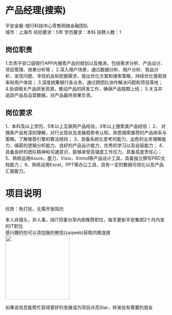 # 产品经理(搜索)
平安金服-银行科技中心零售网络金融团队  
城市：上海市 经验要求：5年 学历要求：本科  招聘人数：1

## 岗位职责
1.负责平安口袋银行APP内搜索产品的规划以及推进，包括需求分析、产品设计、项目管理、效果分析等；
   2.深入用户场景，通过数据分析、用户分析、竞品分析，发现问题、寻找机会和挖掘需求，提出优化方案和搜索策略，持续优化搜索效率和用户体验；
   3.深度统筹银行各业务，通过跨团队协作解决问题和项目落地；
   4.协调相关产品研发资源，推动产品的研发工作，确保产品按期上线；
   5.关注并追踪产品及运营数据，对产品最终效果负责。

## 岗位要求
1、本科及以上学历，5年以上互联网产品经验，3年以上搜索类产品经验； 
   2、 对搜索产品有深刻理解，对行业现状及发展趋势有认知，熟悉搜索推荐的产品体系与策略，了解推荐引擎的算法规则； 
   3、具备系统化思考的能力、出色的业务理解能力、缜密的逻辑分析能力、良好的产品设计能力，优秀的学习以及自驱能力； 
   4、具备良好的团队精神和沟通意识，能够承受高强度工作压力，具备高度责任心；
   5、熟练运用Axure，墨刀，Visio，Xmind等产品设计工具，具备独立撰写PRD文档能力；
   6、熟练运用Excel，PPT等办公工具，具有一定的数据可视化以及产品汇报能力。

# 项目说明

优势：免打扰，无需开放简历

本人非猎头，非人事，纯IT同事分享内部推荐职位，每天更新平安集团2个月内发的IT职位  
感兴趣的你可以添加我的微信(zaqweb)获取内推连接  
<img src="https://github.com/zaqweb/PA-IT-JOBS/blob/master/WechatICode.jpeg"  height="200" width="200">

如果该信息能帮忙获得更好的发展请为项目点亮Star，转发给有需要的朋友




